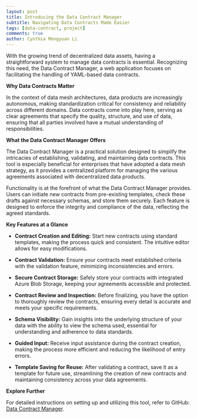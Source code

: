 ```yaml
---
layout: post
title: Introducing the Data Contract Manager
subtitle: Navigating Data Contracts Made Easier
tags: [data-contract, project]
comments: true
author: Cynthia Mengyuan Li
---
```


With the growing trend of decentralized data assets, having a straightforward system to manage data contracts is essential. Recognizing this need, the Data Contract Manager, a web application focuses on facilitating the handling of YAML-based data contracts.

**Why Data Contracts Matter**

In the context of data mesh architectures, data products are increasingly autonomous, making standardization critical for consistency and reliability across different domains. Data contracts come into play here, serving as clear agreements that specify the quality, structure, and use of data, ensuring that all parties involved have a mutual understanding of responsibilities.

**What the Data Contract Manager Offers**

The Data Contract Manager is a practical solution designed to simplify the intricacies of establishing, validating, and maintaining data contracts. This tool is especially beneficial for enterprises that have adopted a data mesh strategy, as it provides a centralized platform for managing the various agreements associated with decentralized data products.

Functionality is at the forefront of what the Data Contract Manager provides. Users can initiate new contracts from pre-existing templates, check these drafts against necessary schemas, and store them securely. Each feature is designed to enforce the integrity and compliance of the data, reflecting the agreed standards.

**Key Features at a Glance**

- **Contract Creation and Editing:** Start new contracts using standard templates, making the process quick and consistent. The intuitive editor allows for easy modifications.

- **Contract Validation:** Ensure your contracts meet established criteria with the validation feature, minimizing inconsistencies and errors.

- **Secure Contract Storage:** Safely store your contracts with integrated Azure Blob Storage, keeping your agreements accessible and protected.

- **Contract Review and Inspection:** Before finalizing, you have the option to thoroughly review the contracts, ensuring every detail is accurate and meets your specific requirements.

- **Schema Visibility:** Gain insights into the underlying structure of your data with the ability to view the schema used, essential for understanding and adherence to data standards.

- **Guided Input:** Receive input assistance during the contract creation, making the process more efficient and reducing the likelihood of entry errors.

- **Template Saving for Reuse:** After validating a contract, save it as a template for future use, streamlining the creation of new contracts and maintaining consistency across your data agreements.

**Explore Further**

For detailed instructions on setting up and utilizing this tool, refer to GitHub: [Data Contract Manager](https://github.com/volvo-cars/data-contract-manager).

